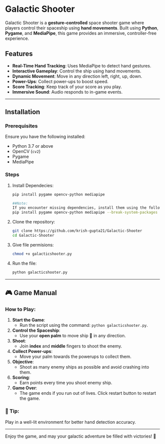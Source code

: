 # Galactic Shooter

Galactic Shooter is a **gesture-controlled** space shooter game where players control their spaceship using **hand movements**. Built using **Python**, **Pygame**, and **MediaPipe**, this game provides an immersive, controller-free experience.

## Features
- **Real-Time Hand Tracking**: Uses MediaPipe to detect hand gestures.
- **Interactive Gameplay**: Control the ship using hand movements.
- **Dynamic Movement**: Move in any direction left, right, up, down.
- **Power-Ups**: Collect power-ups to boost speed.
- **Score Tracking**: Keep track of your score as you play.
- **Immersive Sound**: Audio responds to in-game events.
---

## Installation

### Prerequisites
Ensure you have the following installed:
- Python 3.7 or above
- OpenCV (`cv2`)
- Pygame
- MediaPipe

### Steps

1. Install Dependecies:
   ```bash
   pip install pygame opencv-python mediapipe

   ##Note:
   If you encounter missing dependencies, install them using the following command:
   pip install pygame opencv-python mediapipe --break-system-packages

2. Clone the repository:
   ```bash
   git clone https://github.com/krish-gupta21/Galactic-Shooter
   cd Galactic-Shooter
   
3. Give file permisions:
   ```bash
   chmod +x galacticshooter.py

4. Run the file:
   ```bash
   python galacticshooter.py

---

## 🎮 Game Manual

### How to Play:

1. **Start the Game**:
   - Run the script using the command: `python galacticshooter.py`.
2. **Control the Spaceship**:
   - Use your **open palm** to move ship 🚀 in any direction.
3. **Shoot**:
   - Join **index** and **middle** fingers to shoot the enemy.
4. **Collect Power-ups**:
   - Move your palm towards the powerups to collect them.
3. **Objective**:
   - Shoot as many enemy ships as possible and avoid crashing into them.
4. **Scoring**:
   - Earn points every time you shoot enemy ship.
5. **Game Over**:
   - The game ends if you run out of lives. Click restart button to restart the game.

### 📝 Tip:
Play in a well-lit environment for better hand detection accuracy.

---

Enjoy the game, and may your galactic adventure be filled with victories! 🚀
   
